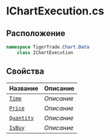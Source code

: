 
# IChartExecution.cs
## Расположение
```csharp
namespace TigerTrade.Chart.Data  
    class IChartExecution
```

## Свойства
| Название | Описание |
| --- | --- |
| [`Time`](./Свойства/Time.md) | *Описание* |
| [`Price`](./Свойства/Price.md) | *Описание* |
| [`Quantity`](./Свойства/Quantity.md) | *Описание* |
| [`IsBuy`](./Свойства/IsBuy.md) | *Описание* |
